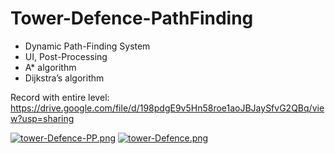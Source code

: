 # Tower-Defence-PathFinding

- Dynamic Path-Finding System
- UI, Post-Processing
- A* algorithm
- Dijkstra’s algorithm

Record with entire level:
https://drive.google.com/file/d/198pdgE9v5Hn58roe1aoJBJaySfvG2QBq/view?usp=sharing

[![tower-Defence-PP.png](https://i.postimg.cc/hGwVgvWN/tower-Defence-PP.png)](https://postimg.cc/yJmDyVNT)
[![tower-Defence.png](https://i.postimg.cc/nr1sscgF/tower-Defence.png)](https://postimg.cc/T5p2FGTF)
